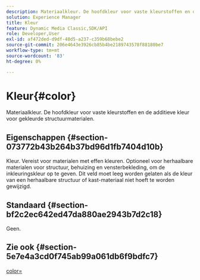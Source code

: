 ```yaml
---
description: Materiaalkleur. De hoofdkleur voor vaste kleurstoffen en de additieve kleur voor gekleurde structuurmaterialen.
solution: Experience Manager
title: Kleur
feature: Dynamic Media Classic,SDK/API
role: Developer,User
exl-id: af472ded-d9df-48d5-a237-c359b68bebe2
source-git-commit: 206e4643e3926cb85b4be2189743578f88180be7
workflow-type: tm+mt
source-wordcount: '83'
ht-degree: 0%

---
```


# Kleur{#color}

Materiaalkleur. De hoofdkleur voor vaste kleurstoffen en de additieve kleur voor gekleurde structuurmaterialen.

## Eigenschappen {#section-073772b43b264b37bd96d1fb7404d10b}

Kleur. Vereist voor materialen met effen kleuren. Optioneel voor herhaalbare materialen voor structuur, behuizing en vensterbekleding, om de inkleuringskleur op te geven. Dit veld moet leeg worden gelaten als de kleur van een herhaalbare structuur of kast-materiaal niet hoeft te worden gewijzigd.

## Standaard {#section-bf2c2ec642ed47da880ae2943b7d2c18}

Geen.

## Zie ook {#section-5e7e4a3cd0f745ab99a061db6f9bdfc7}

[color=](../../../../../ir-api/http-protocol/image-rendering-api-ref/c-ir-http-protocol-ref/c-ir-http-protocol-command-reference/r-ir-http-color.md#reference-ea3cba9edfe94dbab86d8f123a9ed0aa)
